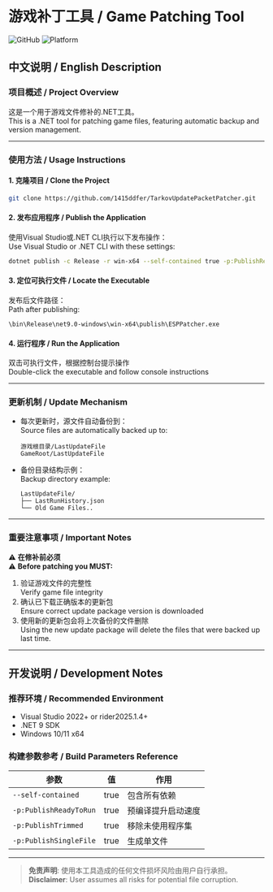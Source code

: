 # 游戏补丁工具 / Game Patching Tool

![GitHub](https://img.shields.io/badge/.NET-9.0-blueviolet)
![Platform](https://img.shields.io/badge/Platform-Windows%20x64-lightgrey)

## 中文说明 / English Description

### 项目概述 / Project Overview
这是一个用于游戏文件修补的.NET工具。  
This is a .NET tool for patching game files, featuring automatic backup and version management.

---

### 使用方法 / Usage Instructions

#### 1. 克隆项目 / Clone the Project
```bash
git clone https://github.com/1415ddfer/TarkovUpdatePacketPatcher.git
```

#### 2. 发布应用程序 / Publish the Application
使用Visual Studio或.NET CLI执行以下发布操作：  
Use Visual Studio or .NET CLI with these settings:

```bash
dotnet publish -c Release -r win-x64 --self-contained true -p:PublishReadyToRun=true -p:PublishTrimmed=true -p:PublishSingleFile=true
```

#### 3. 定位可执行文件 / Locate the Executable
发布后文件路径：  
Path after publishing:
```
\bin\Release\net9.0-windows\win-x64\publish\ESPPatcher.exe
```

#### 4. 运行程序 / Run the Application
双击可执行文件，根据控制台提示操作  
Double-click the executable and follow console instructions

---

### 更新机制 / Update Mechanism
- 每次更新时，源文件自动备份到：  
  Source files are automatically backed up to:
  ```
  游戏根目录/LastUpdateFile
  GameRoot/LastUpdateFile
  ```
  
- 备份目录结构示例：  
  Backup directory example:
  ```
  LastUpdateFile/
  ├── LastRunHistory.json
  └── Old Game Files..
  ```
---

### 重要注意事项 / Important Notes
⚠️ **在修补前必须**  
⚠️ **Before patching you MUST:**
1. 验证游戏文件的完整性  
   Verify game file integrity
2. 确认已下载正确版本的更新包  
   Ensure correct update package version is downloaded
3. 使用新的更新包会将上次备份的文件删除  
   Using the new update package will delete the files that were backed up last time.

---

## 开发说明 / Development Notes
### 推荐环境 / Recommended Environment
- Visual Studio 2022+ or rider2025.1.4+
- .NET 9 SDK
- Windows 10/11 x64

### 构建参数参考 / Build Parameters Reference
| 参数 | 值 | 作用 |
|------|-----|------|
| `--self-contained` | true | 包含所有依赖 |
| `-p:PublishReadyToRun` | true | 预编译提升启动速度 |
| `-p:PublishTrimmed` | true | 移除未使用程序集 |
| `-p:PublishSingleFile` | true | 生成单文件 |

---

> **免责声明**: 使用本工具造成的任何文件损坏风险由用户自行承担。  
> **Disclaimer**: User assumes all risks for potential file corruption.

